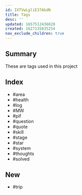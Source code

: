 ```yaml
---
id: IXTVwLgliE37AbdN
title: Tags
desc: ''
updated: 1657512436020
created: 1627135835254
nav_exclude_children: true
---
```


## Summary

These are tags used in this project

## Index
- #area
- #health
- #log
- #MW
- #pif
- #question
- #quote
- #skill
- #stage
- #star
- #system
- #thoughts
- #solved

## New
- #trip